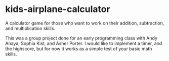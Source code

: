 # kids-airplane-calculator
A calculator game for those who want to work on their addition, subtraction, and multiplication skills.

This was a group project done for an early programming class with Andy Anaya, Sophia Kist, and Asher Porter.
I would like to implement a timer, and the highscore, but for now it works as a simple test of your basic math skills.
